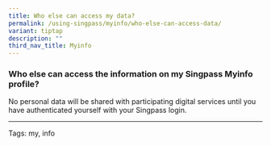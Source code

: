 ```yaml
---
title: Who else can access my data?
permalink: /using-singpass/myinfo/who-else-can-access-data/
variant: tiptap
description: ""
third_nav_title: Myinfo
---
```

<h3>Who else can access the information on my Singpass Myinfo profile?</h3>
<p>No personal data will be shared with participating digital services until
you have authenticated yourself with your Singpass login.</p>
<p></p>
<hr>
<p>Tags: my, info</p>
